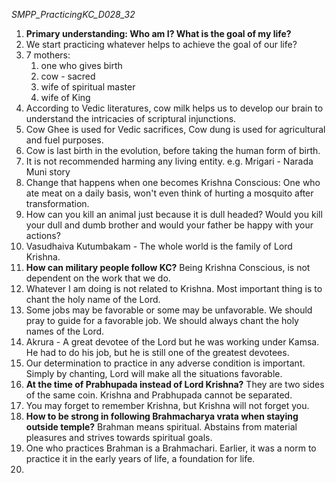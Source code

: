 *SMPP_PracticingKC_D028_32*

1. **Primary understanding: Who am I? What is the goal of my life?**
2. We start practicing whatever helps to achieve the goal of our life?
3. 7 mothers: 
   1. one who gives birth
   2. cow - sacred
   3. wife of spiritual master
   4. wife of King
4. According to Vedic literatures, cow milk helps us to develop our brain to understand the intricacies of scriptural injunctions.
5. Cow Ghee is used for Vedic sacrifices, Cow dung is used for agricultural and fuel purposes.
6. Cow is last birth in the evolution, before taking the human form of birth.
7. It is not recommended harming any living entity. e.g. Mrigari - Narada Muni story
8. Change that happens when one becomes Krishna Conscious: One who ate meat on a daily basis, won't even think of hurting a mosquito after transformation.
9. How can you kill an animal just because it is dull headed? Would you kill your dull and dumb brother and would your father be happy with your actions?
10. Vasudhaiva Kutumbakam - The whole world is the family of Lord Krishna.
11. **How can military people follow KC?** Being Krishna Conscious, is not dependent on the work that we do.
12. Whatever I am doing is not related to Krishna. Most important thing is to chant the holy name of the Lord.
13. Some jobs may be favorable or some may be unfavorable. We should pray to guide for a favorable job. We should always chant the holy names of the Lord.
14. Akrura - A great devotee of the Lord but he was working under Kamsa. He had to do his job, but he is still one of the greatest devotees.
15. Our determination to practice in any adverse condition is important. Simply by chanting, Lord will make all the situations favorable.
16. **At the time of Prabhupada instead of Lord Krishna?** They are two sides of the same coin. Krishna and Prabhupada cannot be separated.
17. You may forget to remember Krishna, but Krishna will not forget you.
18. **How to be strong in following Brahmacharya vrata when staying outside temple?** Brahman means spiritual. Abstains from material pleasures and strives towards spiritual goals.
19. One who practices Brahman is a Brahmachari. Earlier, it was a norm to practice it in the early years of life, a foundation for life.
20. 
